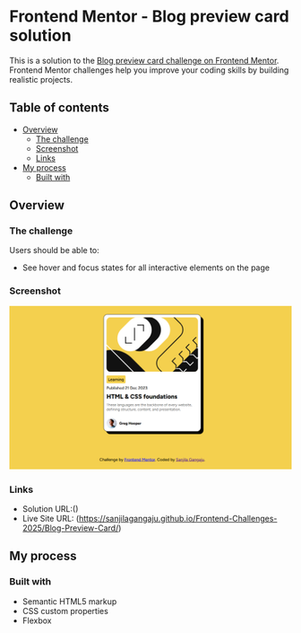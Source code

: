 # Frontend Mentor - Blog preview card solution

This is a solution to the [Blog preview card challenge on Frontend Mentor](https://www.frontendmentor.io/challenges/blog-preview-card-ckPaj01IcS). Frontend Mentor challenges help you improve your coding skills by building realistic projects. 

## Table of contents

- [Overview](#overview)
  - [The challenge](#the-challenge)
  - [Screenshot](#screenshot)
  - [Links](#links)
- [My process](#my-process)
  - [Built with](#built-with)


## Overview

### The challenge

Users should be able to:

- See hover and focus states for all interactive elements on the page

### Screenshot

![](./screenshot.png)


### Links

- Solution URL:()
- Live Site URL: (https://sanjilagangaju.github.io/Frontend-Challenges-2025/Blog-Preview-Card/)

## My process

### Built with

- Semantic HTML5 markup
- CSS custom properties
- Flexbox


